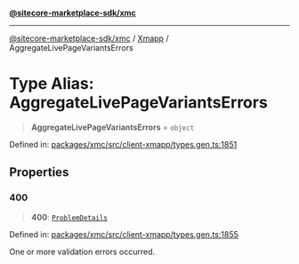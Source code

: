 [**@sitecore-marketplace-sdk/xmc**](../../../../README.md)

***

[@sitecore-marketplace-sdk/xmc](../../../../README.md) / [Xmapp](../README.md) / AggregateLivePageVariantsErrors

# Type Alias: AggregateLivePageVariantsErrors

> **AggregateLivePageVariantsErrors** = `object`

Defined in: [packages/xmc/src/client-xmapp/types.gen.ts:1851](https://github.com/Sitecore/marketplace-sdk/blob/main/packages/xmc/src/client-xmapp/types.gen.ts#L1851)

## Properties

### 400

> **400**: [`ProblemDetails`](ProblemDetails.md)

Defined in: [packages/xmc/src/client-xmapp/types.gen.ts:1855](https://github.com/Sitecore/marketplace-sdk/blob/main/packages/xmc/src/client-xmapp/types.gen.ts#L1855)

One or more validation errors occurred.
